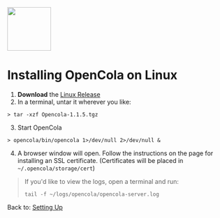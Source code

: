 <img src="../../img/pull-tab.svg" width="100" />

# Installing OpenCola on Linux

1. <strong>Download</strong> the [Linux Release](https://github.com/johnmidgley/opencola-alpha/releases/download/1.1.6/OpenCola-Linux-1.1.6.tgz)
2. In a terminal, untar it wherever you like:
```
> tar -xzf Opencola-1.1.5.tgz
```
3. Start OpenCola
```
> opencola/bin/opencola 1>/dev/null 2>/dev/null &
```        
4. A browser window will open. Follow the instructions on the page for installing an SSL certificate. (Certificates will be placed in ```~/.opencola/storage/cert```)


> If you'd like to view the logs, open a terminal and run:
> ```
> tail -f ~/logs/opencola/opencola-server.log
> ```

Back to: [Setting Up](../../README.md#setting-up)
